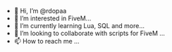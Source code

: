 - 👋 Hi, I’m @rdopaa
- 👀 I’m interested in FiveM...
- 🌱 I’m currently learning Lua, SQL and more...
- 💞️ I’m looking to collaborate with scripts for FiveM ...
- 📫 How to reach me ...

<!---
rdopaa/rdopaa is a ✨ special ✨ repository because its `README.md` (this file) appears on your GitHub profile.
You can click the Preview link to take a look at your changes.
--->
